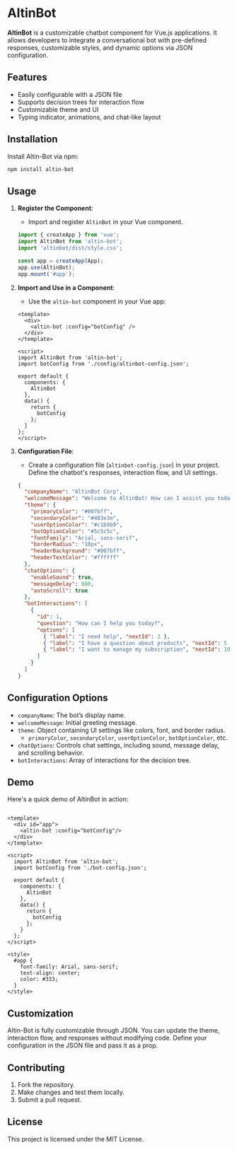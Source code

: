 # AltinBot

**AltinBot** is a customizable chatbot component for Vue.js applications. It allows developers to integrate a
conversational bot with pre-defined responses, customizable styles, and dynamic options via JSON configuration.

## Features

- Easily configurable with a JSON file
- Supports decision trees for interaction flow
- Customizable theme and UI
- Typing indicator, animations, and chat-like layout

## Installation

Install Altin-Bot via npm:

```bash
npm install altin-bot
```

## Usage

1. **Register the Component**:
    - Import and register `AltinBot` in your Vue component.

   ```javascript
   import { createApp } from 'vue';
   import AltinBot from 'altin-bot';
   import 'altinbot/dist/style.css';

   const app = createApp(App);
   app.use(AltinBot);
   app.mount('#app');
   ```

2. **Import and Use in a Component**:
    - Use the `altin-bot` component in your Vue app:

   ```vue
   <template>
     <div>
       <altin-bot :config="botConfig" />
     </div>
   </template>

   <script>
   import AltinBot from 'altin-bot';
   import botConfig from './config/altinbot-config.json';

   export default {
     components: {
       AltinBot
     },
     data() {
       return {
         botConfig
       };
     }
   };
   </script>
   ```

3. **Configuration File**:
    - Create a configuration file (`altinbot-config.json`) in your project. Define the chatbot's responses, interaction
      flow, and UI settings.

   ```json
   {
     "companyName": "AltinBot Corp",
     "welcomeMessage": "Welcome to AltinBot! How can I assist you today?",
     "theme": {
       "primaryColor": "#007bff",
       "secondaryColor": "#403e3e",
       "userOptionColor": "#c1b9b9",
       "botOptionColor": "#5c5c5c",
       "fontFamily": "Arial, sans-serif",
       "borderRadius": "10px",
       "headerBackground": "#007bff",
       "headerTextColor": "#ffffff"
     },
     "chatOptions": {
       "enableSound": true,
       "messageDelay": 800,
       "autoScroll": true
     },
     "botInteractions": [
       {
         "id": 1,
         "question": "How can I help you today?",
         "options": [
           { "label": "I need help", "nextId": 2 },
           { "label": "I have a question about products", "nextId": 5 },
           { "label": "I want to manage my subscription", "nextId": 10 }
         ]
       }
     ]
   }
   ```

## Configuration Options

- `companyName`: The bot’s display name.
- `welcomeMessage`: Initial greeting message.
- `theme`: Object containing UI settings like colors, font, and border radius.
    - `primaryColor`, `secondaryColor`, `userOptionColor`, `botOptionColor`, etc.
- `chatOptions`: Controls chat settings, including sound, message delay, and scrolling behavior.
- `botInteractions`: Array of interactions for the decision tree.

## Demo

Here's a quick demo of AltinBot in action:

```vue

<template>
  <div id="app">
    <altin-bot :config="botConfig"/>
  </div>
</template>

<script>
  import AltinBot from 'altin-bot';
  import botConfig from './bot-config.json';

  export default {
    components: {
      AltinBot
    },
    data() {
      return {
        botConfig
      };
    }
  };
</script>

<style>
  #app {
    font-family: Arial, sans-serif;
    text-align: center;
    color: #333;
  }
</style>
```

## Customization

Altin-Bot is fully customizable through JSON. You can update the theme, interaction flow, and responses without
modifying
code. Define your configuration in the JSON file and pass it as a prop.

## Contributing

1. Fork the repository.
2. Make changes and test them locally.
3. Submit a pull request.

## License

This project is licensed under the MIT License.
